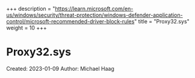+++
description = "https://learn.microsoft.com/en-us/windows/security/threat-protection/windows-defender-application-control/microsoft-recommended-driver-block-rules"
title = "Proxy32.sys"
weight = 10
+++

# Proxy32.sys

Created: 2023-01-09
Author: Michael Haag


